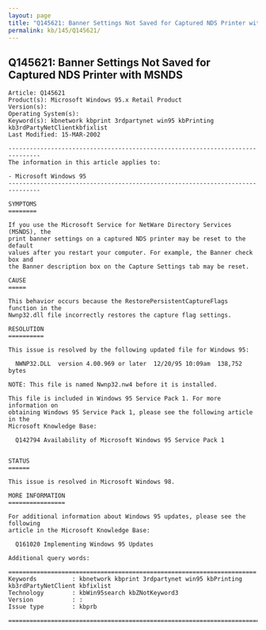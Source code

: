 ```yaml
---
layout: page
title: "Q145621: Banner Settings Not Saved for Captured NDS Printer with MSNDS"
permalink: kb/145/Q145621/
---
```


## Q145621: Banner Settings Not Saved for Captured NDS Printer with MSNDS

	Article: Q145621
	Product(s): Microsoft Windows 95.x Retail Product
	Version(s): 
	Operating System(s): 
	Keyword(s): kbnetwork kbprint 3rdpartynet win95 kbPrinting kb3rdPartyNetClientkbfixlist
	Last Modified: 15-MAR-2002
	
	-------------------------------------------------------------------------------
	The information in this article applies to:
	
	- Microsoft Windows 95 
	-------------------------------------------------------------------------------
	
	SYMPTOMS
	========
	
	If you use the Microsoft Service for NetWare Directory Services (MSNDS), the
	print banner settings on a captured NDS printer may be reset to the default
	values after you restart your computer. For example, the Banner check box and
	the Banner description box on the Capture Settings tab may be reset.
	
	CAUSE
	=====
	
	This behavior occurs because the RestorePersistentCaptureFlags function in the
	Nwnp32.dll file incorrectly restores the capture flag settings.
	
	RESOLUTION
	==========
	
	This issue is resolved by the following updated file for Windows 95:
	
	  NWNP32.DLL  version 4.00.969 or later  12/20/95 10:09am  138,752 bytes
	
	NOTE: This file is named Nwnp32.nw4 before it is installed.
	
	This file is included in Windows 95 Service Pack 1. For more information on
	obtaining Windows 95 Service Pack 1, please see the following article in the
	Microsoft Knowledge Base:
	
	  Q142794 Availability of Microsoft Windows 95 Service Pack 1
	
	
	STATUS
	======
	
	This issue is resolved in Microsoft Windows 98.
	
	MORE INFORMATION
	================
	
	For additional information about Windows 95 updates, please see the following
	article in the Microsoft Knowledge Base:
	
	  Q161020 Implementing Windows 95 Updates
	
	Additional query words:
	
	======================================================================
	Keywords          : kbnetwork kbprint 3rdpartynet win95 kbPrinting kb3rdPartyNetClient kbfixlist
	Technology        : kbWin95search kbZNotKeyword3
	Version           : :
	Issue type        : kbprb
	
	=============================================================================
	
